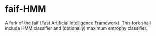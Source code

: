 faif-HMM
========

A fork of the faif [(Fast Artificial Intelligence Framework)](http://faif.sourceforge.net/). This fork shall include HMM classifier and (optionally) maximum entrophy classifier.
